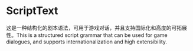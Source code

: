 # ScriptText
这是一种结构化的剧本语法，可用于游戏对话，并且支持国际化和高度的可拓展性。This is a structured script grammar that can be used for game dialogues, and supports internationalization and high extensibility.
